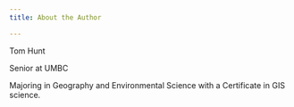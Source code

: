 ```yaml
---
title: About the Author

---
```

 
Tom Hunt

Senior at UMBC

Majoring in Geography and Environmental Science with a Certificate in GIS science. 
